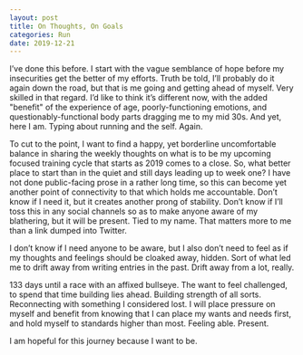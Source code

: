 ```yaml
---
layout: post
title: On Thoughts, On Goals
categories: Run
date: 2019-12-21
---
```


I’ve done this before. I start with the vague semblance of hope before my insecurities get the better of my efforts. Truth be told, I’ll probably do it again down the road, but that is me going and getting ahead of myself. Very skilled in that regard. I’d like to think it’s different now, with the added "benefit" of the experience of age, poorly-functioning emotions, and questionably-functional body parts dragging me to my mid 30s. And yet, here I am. Typing about running and the self. Again.

To cut to the point, I want to find a happy, yet borderline uncomfortable balance in sharing the weekly thoughts on what is to be my upcoming focused training cycle that starts as 2019 comes to a close. So, what better place to start than in the quiet and still days leading up to week one? I have not done public-facing prose in a rather long time, so this can become yet another point of connectivity to that which holds me accountable. Don’t know if I need it, but it creates another prong of stability. Don’t know if I’ll toss this in any social channels so as to make anyone aware of my blathering, but it will be present. Tied to my name. That matters more to me than a link dumped into Twitter.  

I don’t know if I need anyone to be aware, but I also don’t need to feel as if my thoughts and feelings should be cloaked away, hidden. Sort of what led me to drift away from writing entries in the past. Drift away from a lot, really.

133 days until a race with an affixed bullseye. The want to feel challenged, to spend that time building lies ahead. Building strength of all sorts. Reconnecting with something I considered lost. I will place pressure on myself and benefit from knowing that I can place my wants and needs first, and hold myself to standards higher than most. Feeling able. Present.

I am hopeful for this journey because I want to be. 
